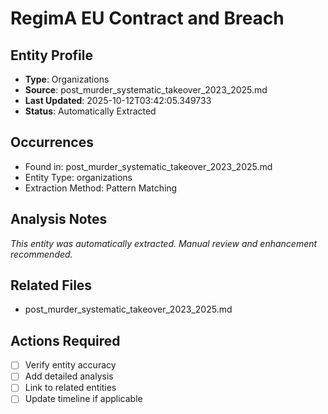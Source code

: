 # RegimA EU Contract and Breach

## Entity Profile
- **Type**: Organizations
- **Source**: post_murder_systematic_takeover_2023_2025.md
- **Last Updated**: 2025-10-12T03:42:05.349733
- **Status**: Automatically Extracted

## Occurrences
- Found in: post_murder_systematic_takeover_2023_2025.md
- Entity Type: organizations
- Extraction Method: Pattern Matching

## Analysis Notes
*This entity was automatically extracted. Manual review and enhancement recommended.*

## Related Files
- post_murder_systematic_takeover_2023_2025.md

## Actions Required
- [ ] Verify entity accuracy
- [ ] Add detailed analysis
- [ ] Link to related entities
- [ ] Update timeline if applicable
